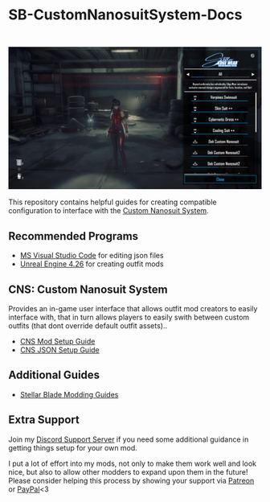 # SB-CustomNanosuitSystem-Docs

<img src="https://github.com/Dekita/SB-CustomNanosuitSystem-Docs/blob/main/images/DekCNS.jpg" style="margin-top: 28px;">

This repository contains helpful guides for creating compatible configuration to interface with the [Custom Nanosuit System](https://www.nexusmods.com/stellarblade/mods/????). 


## Recommended Programs
- [MS Visual Studio Code](https://code.visualstudio.com/) for editing json files
- [Unreal Engine 4.26](https://www.unrealengine.com/en-US/blog/unreal-engine-4-26-released) for creating outfit mods


## CNS: Custom Nanosuit System
Provides an in-game user interface that allows outfit mod creators to easily interface with, that in turn allows players to easily swith between custom outfits (that dont override default outfit assets).. 

- [CNS Mod Setup Guide](/guides/cns-mod-setup.md)
- [CNS JSON Setup Guide](/guides/cns-outfit-setup.md)


## Additional Guides
- [Stellar Blade Modding Guides](https://github.com/Stellar-Blade-Modding-Team/Stellar-Blade-Modding-Guide/wiki)


## Extra Support
Join my [Discord Support Server](https://discord.gg/DCXh2TUF2u) if you need some additional guidance in getting things setup for your own mod. 

I put a lot of effort into my mods, not only to make them work well and look nice, but also to allow other modders to expand upon them in the future! Please consider helping this process by showing your support via [Patreon](https://www.patreon.com/DekitaRPG) or [PayPal](https://paypal.me/DekitaRPG)<3

